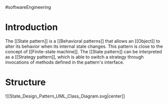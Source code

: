 #softwareEngineering 
# Introduction 
The [[State pattern]] is a [[Behavioral patterns]] that allows an [[Object]] to alter its behavior when its internal state changes. This pattern is close to the concept of [[Finite-state machine]]. The [[State pattern]] can be interpreted as a [[Strategy pattern]], which is able to switch a strategy through invocations of methods defined in the pattern's interface.
# Structure 
![[State_Design_Pattern_UML_Class_Diagram.svg|center]]
